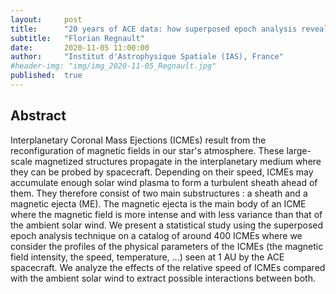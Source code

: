 ```yaml
---
layout:     post
title:      "20 years of ACE data: how superposed epoch analysis reveal generic features in interplanetary CME profiles"
subtitle:   "Florian Regnault"
date:       2020-11-05 11:00:00
author:     "Institut d'Astrophysique Spatiale (IAS), France"
#header-img: "img/img_2020-11-05_Regnault.jpg"
published:  true
---
```


## Abstract
Interplanetary Coronal Mass Ejections (ICMEs) result from the reconfiguration of magnetic fields in our star's atmosphere. These large-scale magnetized structures propagate in the interplanetary medium where they can be probed by spacecraft. Depending on their speed, ICMEs may accumulate enough solar wind plasma to form a turbulent sheath ahead of them. They therefore consist of two main substructures : a sheath and a magnetic ejecta (ME). The magnetic ejecta is the main body of an ICME where the magnetic field is more intense and with less variance than that of the ambient solar wind. We present a statistical study using the superposed epoch analysis technique on a catalog of around 400 ICMEs where we consider the profiles of the physical parameters of the ICMEs (the magnetic field intensity, the speed, temperature, ...) seen at 1 AU by the ACE spacecraft. We analyze the effects of the relative speed of ICMEs compared with the ambient solar wind to extract possible interactions between both.
